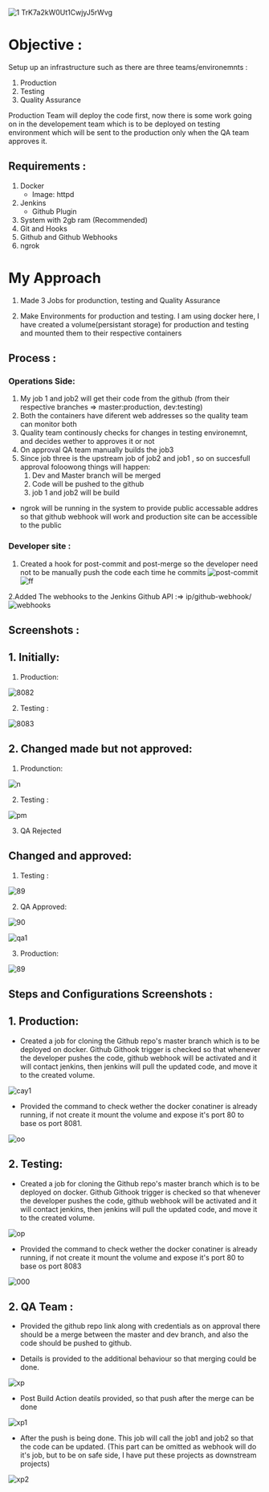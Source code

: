 ![1 TrK7a2kW0Ut1CwjyJ5rWvg](https://user-images.githubusercontent.com/66811679/84464572-bcd60280-ac29-11ea-9dff-04a0a922d390.png)

# Objective :

Setup up an infrastructure such as there are three teams/environemnts :

1. Production
2. Testing
3. Quality Assurance

Production Team will deploy the code first, now there is some work going on in the developement team which is to be deployed on testing environment which will be sent to the production only when the QA team approves it.

## Requirements :

1. Docker
   - Image: httpd
2. Jenkins
   - Github Plugin
3. System with 2gb ram (Recommended)
4. Git and Hooks
5. Github and Github Webhooks
6. ngrok

# My Approach

1. Made 3 Jobs for produnction, testing and Quality Assurance

2. Make Environments for production and testing. I am using docker here, I have created a volume(persistant storage) for production and testing and mounted them to their respective containers

## Process :

### Operations Side:

1. My job 1 and job2 will get their code from the github (from their respective branches => master:production, dev:testing)
2. Both the containers have diferent web addresses so the quality team can monitor both
3. Quality team continously checks for changes in testing environemnt, and decides wether to approves it or not
4. On approval QA team manually builds the job3
5. Since job three is the upstream job of job2 and job1 , so on succesfull approval foloowong things will happen:
   1. Dev and Master branch will be merged
   2. Code will be pushed to the github
   3. job 1 and job2 will be build

- ngrok will be running in the system to provide public accessable addres so that github webhook will work and production site can be accessible to the public

### Developer site :

1. Created a hook for post-commit and post-merge so the developer need not to be manually push the code each time he commits
![post-commit](https://user-images.githubusercontent.com/66811679/84467167-222cf200-ac30-11ea-96c8-ab2b7be0d554.png)
![ff](https://user-images.githubusercontent.com/66811679/84472764-ab4a2600-ac3c-11ea-9bcb-ff67b78a89b8.PNG)

2.Added The webhooks to the Jenkins Github API :=> ip/github-webhook/
![webhooks](https://user-images.githubusercontent.com/64473684/84473373-94d8b480-aca6-11ea-82bf-ecb0e698d38c.jpg)
## Screenshots :

## 1. Initially:

1. Production:

![8082](https://user-images.githubusercontent.com/66811679/84866656-d8c51400-b02e-11ea-9f7e-2a009a5e9b8c.PNG)


2. Testing :

![8083](https://user-images.githubusercontent.com/66811679/84866827-1e81dc80-b02f-11ea-822b-de0aa946f7aa.PNG)
## 2. Changed made but not approved:

1. Produnction:

![n](https://user-images.githubusercontent.com/66811679/84483330-0f291a80-ac4e-11ea-9e8c-1237451ce415.PNG)

2. Testing :

![pm](https://user-images.githubusercontent.com/66811679/84483646-7fd03700-ac4e-11ea-9b34-408ef48c97a0.PNG)


3. QA Rejected

## Changed and approved:

1. Testing :

![89](https://user-images.githubusercontent.com/66811679/84488397-f8d28d00-ac54-11ea-8a60-fc9aa2b729ff.PNG)

2. QA Approved:

![90](https://user-images.githubusercontent.com/66811679/84494623-b31ac200-ac5e-11ea-8b7c-eb72c02e2f27.PNG)


![qa1](https://user-images.githubusercontent.com/66811679/84495389-f295de00-ac5f-11ea-9d17-47b6f834af84.jpg)

3. Production:

![89](https://user-images.githubusercontent.com/66811679/84488397-f8d28d00-ac54-11ea-8a60-fc9aa2b729ff.PNG)


## Steps and Configurations Screenshots :

## 1. Production:

* Created a job for cloning the Github repo's master branch which is to be deployed on docker.
Github Githook trigger is checked so that whenever the developer pushes the code, github webhook will be activated and it will    contact jenkins, then jenkins will pull the updated code, and move it to the created volume.


![cay1](https://user-images.githubusercontent.com/66811679/84508590-5d9edf00-ac77-11ea-8395-3fc8fc7a1921.PNG)

* Provided the command to check wether the docker conatiner is already running, if not create it mount the volume and expose it's port 80 to base os port 8081.


![oo](https://user-images.githubusercontent.com/66811679/84498431-81592980-ac65-11ea-824a-adc30a01bd24.PNG)


## 2. Testing:

* Created a job for cloning the Github repo's master branch which is to be deployed on docker.
Github Githook trigger is checked so that whenever the developer pushes the code, github webhook will be activated and it will contact jenkins, then jenkins will pull the updated code, and move it to the created volume.



![op](https://user-images.githubusercontent.com/66811679/84499157-d9446000-ac66-11ea-94d4-66a32128dc25.PNG)

* Provided the command to check wether the docker conatiner is already running, if not create it mount the volume and expose it's port 80 to base os port 8083


![000](https://user-images.githubusercontent.com/66811679/84499957-76ec5f00-ac68-11ea-89fa-5ebb2db1c589.PNG)


## 2. QA Team :

* Provided the github repo link along with credentials as on approval there should be a merge between the master and dev branch, and also the code should be pushed to github.


* Details is provided to the additional behaviour so that merging could be done.

![xp](https://user-images.githubusercontent.com/66811679/84506637-8376b480-ac74-11ea-856a-5f5959796cd6.PNG)

* Post Build Action deatils provided, so that push after the merge can be done

![xp1](https://user-images.githubusercontent.com/66811679/84506985-fed86600-ac74-11ea-951a-3211db29a491.PNG)

* After the push is being done. This job will call the job1 and job2 so that the code can be updated. (This part can be omitted as webhook will do it's job, but to be on safe side, I have put these projects as downstream projects)


![xp2](https://user-images.githubusercontent.com/66811679/84506975-f8e28500-ac74-11ea-8cb2-9e804cdd3848.PNG)

